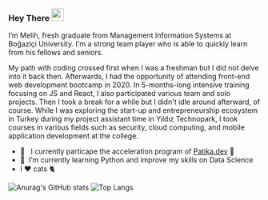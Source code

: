 
### Hey There <a href="https://www.melihd.com/"><img src="https://media.giphy.com/media/hvRJCLFzcasrR4ia7z/giphy.gif"  width="25px"></a>
I’m Melih, fresh graduate from Management Information Systems at Boğaziçi University. I'm a strong team player who is able to quickly learn from his fellows and seniors.

My path with coding crossed first when I was a freshman but I did not delve into it back then. Afterwards, I had the opportunity of attending front-end web development bootcamp in 2020. In 5-months-long intensive training focusing on JS and React, I also participated various team and solo projects. Then I took a break for a while but I didn't idle around afterward, of course. While I was exploring the start-up and entrepreneurship ecosystem in Turkey during my project assistant time in Yıldız Technopark, I took courses in various fields such as security, cloud computing, and mobile application development at the college.

- 🔭 &nbsp; I currently particape the acceleration program of [Patika.dev](https://www.patika.dev/) 🚀
- 🌱 &nbsp;I’m currently learning Python and improve my skills on Data Science
-  I ❤️ cats 🐈

![Anurag's GitHub stats](https://github-readme-stats.vercel.app/api?username=mmelihdogan)
![Top Langs](https://github-readme-stats.vercel.app/api/top-langs/?username=mmelihdogan)



  


  




